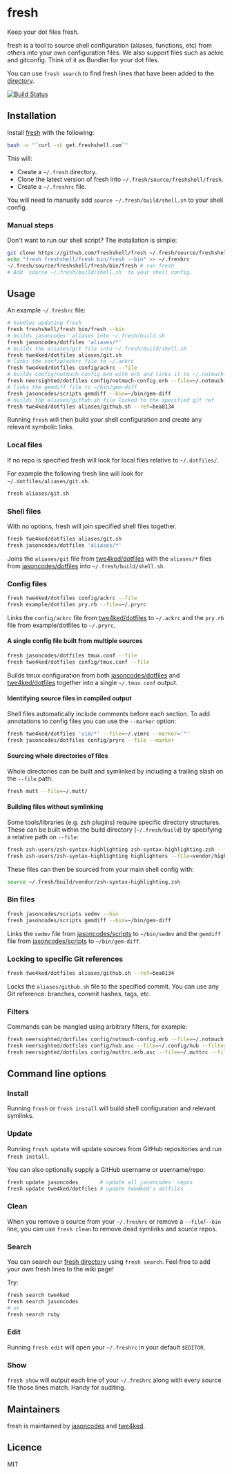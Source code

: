 # fresh

Keep your dot files fresh.

fresh is a tool to source shell configuration (aliases, functions, etc) from
others into your own configuration files. We also support files such as ackrc
and gitconfig. Think of it as Bundler for your dot files.

You can use `fresh search` to find fresh lines that have been
added to the [directory].

[![Build Status](https://secure.travis-ci.org/freshshell/fresh.png?branch=master)](http://travis-ci.org/freshshell/fresh)

## Installation

Install [fresh](http://freshshell.com/) with the following:

``` sh
bash -c "`curl -sL get.freshshell.com`"
```

This will:

* Create a `~/.fresh` directory.
* Clone the latest version of fresh into `~/.fresh/source/freshshell/fresh`.
* Create a `~/.freshrc` file.

You will need to manually add `source ~/.fresh/build/shell.sh` to your shell config.

### Manual steps

Don't want to run our shell script? The installation is simple:

``` sh
git clone https://github.com/freshshell/fresh ~/.fresh/source/freshshell/fresh
echo "fresh freshshell/fresh bin/fresh --bin" >> ~/.freshrc
~/.fresh/source/freshshell/fresh/bin/fresh # run fresh
# Add `source ~/.fresh/build/shell.sh` to your shell config.
```

## Usage

An example `~/.freshrc` file:

``` sh
# handles updating fresh
fresh freshshell/fresh bin/fresh --bin
# builds jasoncodes' aliases into ~/.fresh/build.sh
fresh jasoncodes/dotfiles 'aliases/*'
# builds the aliases/git file into ~/.fresh/build/shell.sh
fresh twe4ked/dotfiles aliases/git.sh
# links the config/ackrc file to ~/.ackrc
fresh twe4ked/dotfiles config/ackrc --file
# builds config/notmuch-config.erb with erb and links it to ~/.notmuch-config
fresh neersighted/dotfiles config/notmuch-config.erb --file=~/.notmuch-config --filter=erb
# links the gemdiff file to ~/bin/gem-diff
fresh jasoncodes/scripts gemdiff --bin=~/bin/gem-diff
# builds the aliases/github.sh file locked to the specified git ref
fresh twe4ked/dotfiles aliases/github.sh --ref=bea8134
```

Running `fresh` will then build your shell configuration and create any relevant symbolic links.

### Local files

If no repo is specified fresh will look for local files relative to `~/.dotfiles/`.

For example the following fresh line will look for `~/.dotfiles/aliases/git.sh`.

``` sh
fresh aliases/git.sh
```

### Shell files

With no options, fresh will join specified shell files together.

``` sh
fresh twe4ked/dotfiles aliases/git.sh
fresh jasoncodes/dotfiles 'aliases/*'
```

Joins the `aliases/git` file from [twe4ked/dotfiles] with the `aliases/*` files
from [jasoncodes/dotfiles] into `~/.fresh/build/shell.sh`.

### Config files

``` sh
fresh twe4ked/dotfiles config/ackrc --file
fresh example/dotfiles pry.rb --file=~/.pryrc
```

Links the `config/ackrc` file from [twe4ked/dotfiles] to `~/.ackrc`
and the `pry.rb` file from example/dotfiles to `~/.pryrc`.

#### A single config file built from multiple sources

``` sh
fresh jasoncodes/dotfiles tmux.conf --file
fresh twe4ked/dotfiles config/tmux.conf --file
```

Builds tmux configuration from both [jasoncodes/dotfiles] and [twe4ked/dotfiles]
together into a single `~/.tmux.conf` output.

#### Identifying source files in compiled output

Shell files automatically include comments before each section.
To add annotations to config files you can use the `--marker` option:

``` sh
fresh twe4ked/dotfiles 'vim/*' --file=~/.vimrc --marker='"'
fresh jasoncodes/dotfiles config/pryrc --file --marker
```

#### Sourcing whole directories of files

Whole directories can be built and symlinked by including a trailing slash on the `--file` path:

``` sh
fresh mutt --file=~/.mutt/
```

#### Building files without symlinking

Some tools/libraries (e.g. zsh plugins) require specific directory structures.
These can be built within the build directory (`~/.fresh/build`) by specifying
a relative path on `--file`:

``` sh
fresh zsh-users/zsh-syntax-highlighting zsh-syntax-highlighting.zsh --file=vendor/zsh-syntax-highlighting.zsh
fresh zsh-users/zsh-syntax-highlighting highlighters --file=vendor/highlighters/
```

These files can then be sourced from your main shell config with:

``` sh
source ~/.fresh/build/vendor/zsh-syntax-highlighting.zsh
```

### Bin files

``` sh
fresh jasoncodes/scripts sedmv --bin
fresh jasoncodes/scripts gemdiff --bin=~/bin/gem-diff
```

Links the `sedmv` file from [jasoncodes/scripts] to `~/bin/sedmv`
and the `gemdiff` file from [jasoncodes/scripts] to `~/bin/gem-diff`.

### Locking to specific Git references

``` sh
fresh twe4ked/dotfiles aliases/github.sh --ref=bea8134
```

Locks the `aliases/github.sh` file to the specified commit.
You can use any Git reference: branches, commit hashes, tags, etc.

### Filters

Commands can be mangled using arbitrary filters, for example:

``` sh
fresh neersighted/dotfiles config/notmuch-config.erb --file=~/.notmuch config --filter=erb
fresh neersighted/dotfiles config/hub.asc --file=~/.config/hub --filter=gpg
fresh neersighted/dotfiles config/muttrc.erb.asc --file=~/.muttrc --filter="gpg | erb"
```

## Command line options

### Install

Running `fresh` or `fresh install` will build shell configuration and relevant
symlinks.

### Update

Running `fresh update` will update sources from GitHub repositories and run `fresh install`.

You can also optionally supply a GitHub username or username/repo:

``` sh
fresh update jasoncodes       # update all jasoncodes' repos
fresh update twe4ked/dotfiles # update twe4ked's dotfiles
```

### Clean

When you remove a source from your `~/.freshrc` or remove a `--file`/`--bin`
line, you can use `fresh clean` to remove dead symlinks and source repos.

### Search

You can search our [fresh directory][directory] using `fresh search`.
Feel free to add your own fresh lines to the wiki page!

Try:

``` sh
fresh search twe4ked
fresh search jasoncodes
# or
fresh search ruby
```

### Edit

Running `fresh edit` will open your `~/.freshrc` in your default `$EDITOR`.

### Show

`fresh show` will output each line of your `~/.freshrc` along with
every source file those lines match. Handy for auditing.

## Maintainers

fresh is maintained by [jasoncodes] and [twe4ked].

## Licence

MIT

[jasoncodes/dotfiles]: https://github.com/jasoncodes/dotfiles
[jasoncodes/scripts]: https://github.com/jasoncodes/scripts
[twe4ked/dotfiles]: https://github.com/twe4ked/dotfiles
[jasoncodes]: https://github.com/jasoncodes
[twe4ked]: https://github.com/twe4ked
[directory]: https://github.com/freshshell/fresh/wiki/Directory
